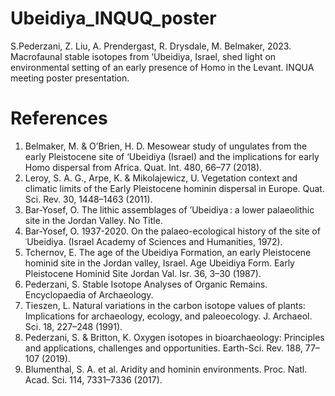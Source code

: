 # Ubeidiya_INQUQ_poster

S.Pederzani, Z. Liu, A. Prendergast, R. Drysdale, M. Belmaker, 2023. Macrofaunal stable isotopes from ‘Ubeidiya, Israel, shed light on environmental setting of an early presence of Homo in the Levant. INQUA meeting poster presentation. 

# References
1.	Belmaker, M. & O’Brien, H. D. Mesowear study of ungulates from the early Pleistocene site of ‘Ubeidiya (Israel) and the implications for early Homo dispersal from Africa. Quat. Int. 480, 66–77 (2018).
2.	Leroy, S. A. G., Arpe, K. & Mikolajewicz, U. Vegetation context and climatic limits of the Early Pleistocene hominin dispersal in Europe. Quat. Sci. Rev. 30, 1448–1463 (2011).
3.	Bar-Yosef, O. The lithic assemblages of ’Ubeidiya : a lower palaeolithic site in the Jordan Valley. No Title.
4.	Bar-Yosef, O. 1937-2020. On the palaeo-ecological history of the site of ʿUbeidiya. (Israel Academy of Sciences and Humanities, 1972).
5.	Tchernov, E. The age of the Ubeidiya Formation, an early Pleistocene hominid site in the Jordan valley, Israel. Age Ubeidiya Form. Early Pleistocene Hominid Site Jordan Val. Isr. 36, 3–30 (1987).
6.	Pederzani, S. Stable Isotope Analyses of Organic Remains. Encyclopaedia of Archaeology.
7.	Tieszen, L. Natural variations in the carbon isotope values of plants: Implications for archaeology, ecology, and paleoecology. J. Archaeol. Sci. 18, 227–248 (1991).
8.	Pederzani, S. & Britton, K. Oxygen isotopes in bioarchaeology: Principles and applications, challenges and opportunities. Earth-Sci. Rev. 188, 77–107 (2019).
9.	Blumenthal, S. A. et al. Aridity and hominin environments. Proc. Natl. Acad. Sci. 114, 7331–7336 (2017).




